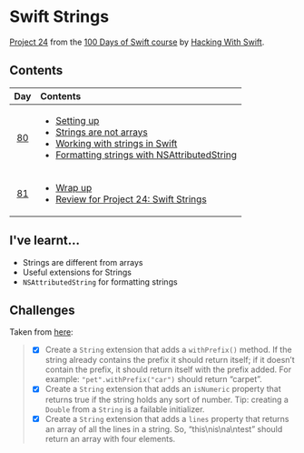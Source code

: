 # Swift Strings

[Project 24](https://www.hackingwithswift.com/read/24/overview) from the [100 Days of Swift course](https://www.hackingwithswift.com/100) by [Hacking With Swift](https://www.hackingwithswift.com/).

## Contents

|                      Day                      | Contents                                                                                                                                                                                                                                                                                                                                                |
|:---------------------------------------------:|:--------------------------------------------------------------------------------------------------------------------------------------------------------------------------------------------------------------------------------------------------------------------------------------------------------------------------------------------------------|
| [80](https://www.hackingwithswift.com/100/80) | <ul><li>[Setting up](https://www.hackingwithswift.com/read/24/1/setting-up)</li><li>[Strings are not arrays](https://www.hackingwithswift.com/read/24/2)</li><li>[Working with strings in Swift](https://www.hackingwithswift.com/read/24/3)</li><li>[Formatting strings with NSAttributedString](https://www.hackingwithswift.com/read/24/4)</li></ul> |
| [81](https://www.hackingwithswift.com/100/81) | <ul><li>[Wrap up](https://www.hackingwithswift.com/read/24/5)</li><li>[Review for Project 24: Swift Strings](https://www.hackingwithswift.com/review/hws/project-24-swift-strings)</li></ul>                                                                                                                                                            |

## I've learnt...

- Strings are different from arrays
- Useful extensions for Strings
- `NSAttributedString` for formatting strings 

## Challenges

Taken from [here](https://www.hackingwithswift.com/read/24/5):

>- [x] Create a `String` extension that adds a `withPrefix()` method. If the string already contains the prefix it should return itself; if it doesn’t contain the prefix, it should return itself with the prefix added. For example: `"pet".withPrefix("car")` should return “carpet”.
>- [x] Create a `String` extension that adds an `isNumeric` property that returns true if the string holds any sort of number. Tip: creating a `Double` from a `String` is a failable initializer.
>- [x] Create a `String` extension that adds a `lines` property that returns an array of all the lines in a string. So, “this\nis\na\ntest” should return an array with four elements.
